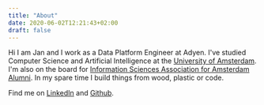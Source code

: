 ```yaml
---
title: "About"
date: 2020-06-02T12:21:43+02:00
draft: false
---
```


Hi I am Jan and I work as a Data Platform Engineer at Adyen.
I've studied Computer Science and Artificial Intelligence at the [University of Amsterdam](https://www.uva.nl/en).
I'm also on the board for [Information Sciences Association for Amsterdam Alumni](https://www.is3a.nl/).
In my spare time I build things from wood, plastic or code.

Find me on [LinkedIn](https://www.linkedin.com/in/jan-schutte-183145135/) and [Github](https://github.com/SchutteJan).


